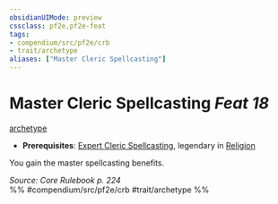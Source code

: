 ```yaml
---
obsidianUIMode: preview
cssclass: pf2e,pf2e-feat
tags:
- compendium/src/pf2e/crb
- trait/archetype
aliases: ["Master Cleric Spellcasting"]
---
```

# Master Cleric Spellcasting  *Feat 18*  
[archetype](../../Rules/traits/archetype.md)  

- **Prerequisites**: [Expert Cleric Spellcasting](expert-cleric-spellcasting.md), legendary in [Religion](../skills.md#Religion)

You gain the master spellcasting benefits.

*Source: Core Rulebook p. 224*  
%% #compendium/src/pf2e/crb #trait/archetype %%